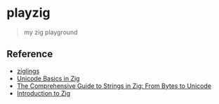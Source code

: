 # playzig

> my zig playground

## Reference

- [ziglings](https://github.com/ziglings-org/exercises)
- [Unicode Basics in Zig](https://zig.news/dude_the_builder/unicode-basics-in-zig-dj3)
- [The Comprehensive Guide to Strings in Zig: From Bytes to Unicode](https://gencmurat.com/en/posts/zig-strings/)
- [Introduction to Zig](https://pedropark99.github.io/zig-book/)
